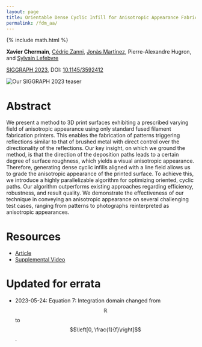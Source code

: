 ```yaml
---
layout: page
title: Orientable Dense Cyclic Infill for Anisotropic Appearance Fabrication
permalink: /fdm_aa/
---
```

{% include math.html %}

**Xavier Chermain**, [Cédric Zanni](https://members.loria.fr/CZanni/), [Jonàs Martínez](https://sites.google.com/site/jonasmartinezbayona/), Pierre-Alexandre Hugron, and [Sylvain Lefebvre](https://www.antexel.com/sylefeb/research)

[SIGGRAPH 2023](https://s2023.siggraph.org/), DOI: [10.1145/3592412](https://doi.org/10.1145/3592412)

![Our SIGGRAPH 2023 teaser]({{site.baseurl}}/data/img/Chermain2023Teaser.png)

# Abstract

We present a method to 3D print surfaces exhibiting a prescribed varying field
of anisotropic appearance using only standard fused filament fabrication
printers. This enables the fabrication of patterns triggering reflections
similar to that of brushed metal with direct control over the directionality of
the reflections. Our key insight, on which we ground the method, is that the
direction of the deposition paths leads to a certain degree of surface
roughness, which yields a visual anisotropic appearance. Therefore, generating
dense cyclic infills aligned with a line field allows us to grade the
anisotropic appearance of the printed surface. To achieve this, we introduce a
highly parallelizable algorithm for optimizing oriented, cyclic paths. Our
algorithm outperforms existing approaches regarding efficiency, robustness, and
result quality. We demonstrate the effectiveness of our technique in conveying
an anisotropic appearance on several challenging test cases, ranging from
patterns to photographs reinterpreted as anisotropic appearances.

# Resources

- [Article]({{site.baseurl}}/data/pdf/Chermain2023Orientable.pdf)
- [Supplemental Video](https://youtu.be/aUDzZrlRnNU)

# Updated for errata

- 2023-05-24: Equation 7: Integration domain changed from $$\mathbb{R}$$ to $$\left[0, \frac{1}{f}\right]$$.
